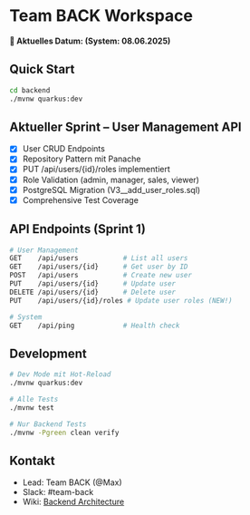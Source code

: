 # Team BACK Workspace

**📅 Aktuelles Datum: <!-- AUTO_DATE --> (System: 08.06.2025)**

## Quick Start
```bash
cd backend
./mvnw quarkus:dev
```

## Aktueller Sprint – User Management API
- [x] User CRUD Endpoints  
- [x] Repository Pattern mit Panache
- [x] PUT /api/users/{id}/roles implementiert
- [x] Role Validation (admin, manager, sales, viewer)
- [x] PostgreSQL Migration (V3__add_user_roles.sql)
- [x] Comprehensive Test Coverage

## API Endpoints (Sprint 1)
```bash
# User Management
GET    /api/users           # List all users
GET    /api/users/{id}      # Get user by ID  
POST   /api/users           # Create new user
PUT    /api/users/{id}      # Update user
DELETE /api/users/{id}      # Delete user
PUT    /api/users/{id}/roles # Update user roles (NEW!)

# System
GET    /api/ping            # Health check
```

## Development
```bash
# Dev Mode mit Hot-Reload
./mvnw quarkus:dev

# Alle Tests
./mvnw test

# Nur Backend Tests
./mvnw -Pgreen clean verify
```

## Kontakt
- Lead: Team BACK (@Max)
- Slack: #team-back
- Wiki: [Backend Architecture](/docs/features/docs/adr/)